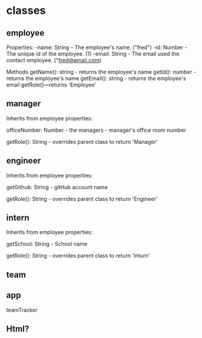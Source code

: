 # classes

## employee
Properties:
-name: String - The employee's name. ("fred")
-id: Number - The unique id of the employee. (1)
-email: String - The email used the contact employee. ("fred@email.com)

Methods
getName(): string - returns the employee's name
getId(): number - returns the employee's name
getEmail(): string - returns the employee's email
getRole()—returns 'Employee'

## manager

Inherits from employee
properties:

officeNumber: Number - the managers - manager's office room number


getRole(): String - overrides parent class to return 'Manager'
## engineer
Inherits from employee
properties:

getGithub: String - gitHub account name


getRole(): String - overrides parent class to return 'Engineer'

## intern
Inherits from employee
properties:

getSchool: String - School name


getRole(): String - overrides parent class to return 'Inturn'

## team

## app

teamTracker

## Html?
